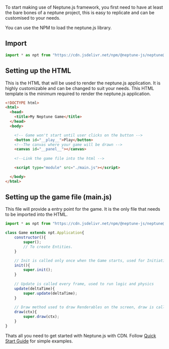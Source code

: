 
To start making use of Neptune.js framework, 
you first need to have at least the bare bones 
of a neptune project, this is easy to replicate and
can be customised to your needs.

You can use the NPM to load the neptune.js library.


## Import
```javascript
import * as npt from "https://cdn.jsdelivr.net/npm/@neptune-js/neptune@latest/src/neptune.min.js"
```

## Setting up the HTML
This is the HTML that will be used to render the neptune.js application.
It is highly customizable and can be changed to suit your needs.
This HTML template is the minimum required to render the neptune.js application.

```html
<!DOCTYPE html>
<html>
  <head>
    <title>My Neptune Game</title>
  </head>
  <body>  

    <!-- Game won't start until user clicks on the button -->
    <button id="__play__">Play</button>
    <!--The canvas where your game will be drawn -->
    <canvas id="__panel__"></canvas>
  
    <!--Link the game file into the html -->

    <script type="module" src="./main.js"></script>

  </body>
</html>
```


## Setting up the game file (main.js)
This file will provide a entry point for the game.
It is the only file that needs to be imported into the HTML.

```javascript
import * as npt from "https://cdn.jsdelivr.net/npm/@neptune-js/neptune@latest/src/neptune.min.js"

class Game extends npt.Application{
    constructor(){
        super();
        // To create Entities. 
    }

    // Init is called only once when the Game starts, used for Initiating Code
    init(){
        super.init();
    }
    
    // Update is called every frame, used to run logic and physics
    update(deltaTime){
        super.update(deltaTime);
    }
    
    // Draw method used to draw Renderables on the screen, draw is called just after update
    draw(ctx){
        super.draw(ctx);
    }
}
```

Thats all you need to get started with Neptune.js with CDN. Follow [Quick Start Guide](tutorial-Quick%20Start%20Guide.html) for simple examples.